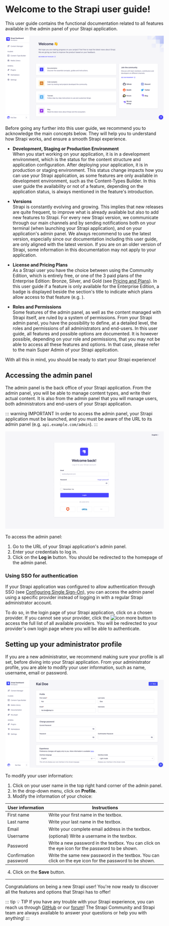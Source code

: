 # Welcome to the Strapi user guide!

This user guide contains the functional documentation related to all features available in the admin panel of your Strapi application.

![Homepage of the Admin Panel](../assets/getting-started/admin-panel-homepage.png)

Before going any further into this user guide, we recommend you to acknowledge the main concepts below. They will help you to understand how Strapi works, and ensure a smooth Strapi experience.

- **Development, Staging or Production Environment** <br> When you start working on your application, it is in a development environment, which is the status for the content structure and application configuration. After deploying your application, it is in production or staging environment. This status change impacts how you can use your Strapi application, as some features are only available in development environment, such as the Content-Types Builder. In this user guide the availability or not of a feature, depending on the application status, is always mentioned in the feature's introduction.

- **Versions** <br> Strapi is constantly evolving and growing. This implies that new releases are quite frequent, to improve what is already available but also to add new features to Strapi. For every new Strapi version, we communicate through our main channels and by sending notifications both on your terminal (when launching your Strapi application), and on your application's admin panel. We always recommend to use the latest version, especially since our documentation including this user guide, are only aligned with the latest version<!-- (see Update Strapi version or refer to our migration guides to update your Strapi application) -->. If you are on an older version of Strapi, some information in this documentation may not apply to your application.

- **License and Pricing Plans** <br> As a Strapi user you have the choice between using the Community Edition, which is entirely free, or one of the 3 paid plans of the Enterprise Edition: Bronze, Silver, and Gold (see [Pricing and Plans](https://strapi.io/pricing)). In this user guide if a feature is only available for the Enterprise Edition, a badge is displayed beside the section's title to indicate which plans allow access to that feature (e.g. <BronzeBadge link="https://strapi.io/pricing"/> <SilverBadge link="https://strapi.io/pricing"/> <GoldBadge link="https://strapi.io/pricing"/>).

- **Roles and Permissions** <br> Some features of the admin panel, as well as the content managed with Strapi itself, are ruled by a system of permissions. From your Strapi admin panel, you have the possibility to define, at a detailed level, the roles and permissions of all administrators and end-users. In this user guide, all features and possible options are documented. It is however possible, depending on your role and permissions, that you may not be able to access all these features and options. In that case, please refer to the main Super Admin of your Strapi application.

With all this in mind, you should be ready to start your Strapi experience!

## Accessing the admin panel

The admin panel is the back office of your Strapi application. From the admin panel, you will be able to manage content types, and write their actual content. It is also from the admin panel that you will manage users, both administrators and end-users of your Strapi application.

::: warning IMPORTANT
In order to access the admin panel, your Strapi application must be launched<!-- (see Installing Strapi) -->, and you must be aware of the URL to its admin panel (e.g. `api.example.com/admin`).
:::

![Login page with SSO activated](../assets/getting-started/login-page-sso.png)

To access the admin panel:

1. Go to the URL of your Strapi application's admin panel.
2. Enter your credentials to log in.
3. Click on the **Log in** button. You should be redirected to the homepage of the admin panel.

### Using SSO for authentication <GoldBadge withLinkIcon link="https://strapi.io/pricing" />

If your Strapi application was configured to allow authentication through SSO (see [Configuring Single Sign-On](../settings/managing-global-settings.md)), you can access the admin panel using a specific provider instead of logging in with a regular Strapi administrator account.

To do so, in the login page of your Strapi application, click on a chosen provider. If you cannot see your provider, click the ![icon more](../assets/getting-started/icon_more.png) button to access the full list of all available providers. You will be redirected to your provider's own login page where you will be able to authenticate.

## Setting up your administrator profile

If you are a new administrator, we recommend making sure your profile is all set, before diving into your Strapi application. From your administrator profile, you are able to modify your user information, such as name, username, email or password.

![User profile](../assets/getting-started/user-information-profile.png)

To modify your user information:

1. Click on your user name in the top right hand corner of the admin panel.
2. In the drop-down menu, click on **Profile**.
3. Modify the information of your choice:

| User information      | Instructions                                                                                            |
| --------------------- | ------------------------------------------------------------------------------------------------------- |
| First name            | Write your first name in the textbox.                                                                   |
| Last name             | Write your last name in the textbox.                                                                    |
| Email                 | Write your complete email address in the textbox.                                                       |
| Username              | (optional) Write a username in the textbox.                                                             |
| Password              | Write a new password in the textbox. You can click on the eye icon for the password to be shown.        |
| Confirmation password | Write the same new password in the textbox. You can click on the eye icon for the password to be shown. |

4. Click on the **Save** button.

---

Congratulations on being a new Strapi user! You're now ready to discover all the features and options that Strapi has to offer!

::: tip 💡 TIP
If you have any trouble with your Strapi experience, you can reach us through [GitHub](https://github.com/strapi/) or our [forum](https://forum.strapi.io/)! The Strapi Community and Strapi team are always available to answer your questions or help you with anything!
:::
